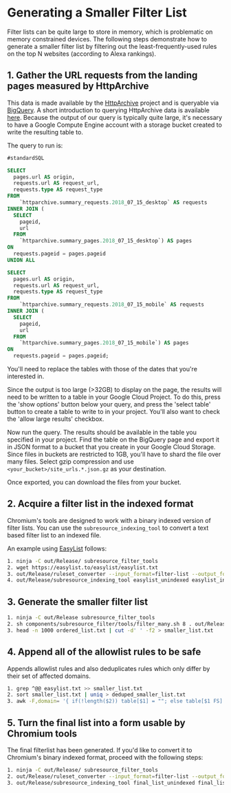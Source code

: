 # Generating a Smaller Filter List
Filter lists can be quite large to store in memory, which is problematic on
memory constrained devices. The following steps demonstrate how to generate a
smaller filter list by filtering out the least-frequently-used rules on the top
N websites (according to Alexa rankings).

## 1. Gather the URL requests from the landing pages measured by HttpArchive
This data is made available by the [HttpArchive](https://httparchive.org/)
project and is queryable via [BigQuery](https://bigquery.cloud.google.com/). A
short introduction to querying HttpArchive data is available
[here](https://www.igvita.com/2013/06/20/http-archive-bigquery-web-performance-answers/).
Because the output of our query is typically quite large, it's necessary to
have a Google Compute Engine account with a storage bucket created to write
the resulting table to.

The query to run is:
```sql
#standardSQL

SELECT
  pages.url AS origin,
  requests.url AS request_url,
  requests.type AS request_type
FROM
    `httparchive.summary_requests.2018_07_15_desktop` AS requests
INNER JOIN (
  SELECT
    pageid,
    url
  FROM
    `httparchive.summary_pages.2018_07_15_desktop`) AS pages
ON
  requests.pageid = pages.pageid
UNION ALL

SELECT
  pages.url AS origin,
  requests.url AS request_url,
  requests.type AS request_type
FROM
    `httparchive.summary_requests.2018_07_15_mobile` AS requests
INNER JOIN (
  SELECT
    pageid,
    url
  FROM
    `httparchive.summary_pages.2018_07_15_mobile`) AS pages
ON
  requests.pageid = pages.pageid;
```

You'll need to replace the tables with those of the dates that you're interested in.

Since the output is too large (>32GB) to display
on the page, the results will need to be written to a table in your Google
Cloud Project. To do this, press the 'show options' button below your query, and press the
'select table' button to create a table to write to in your project. You'll
also want to check the 'allow large results' checkbox.

Now run the query. The results should be available in the table you specified
in your project. Find the table on the BigQuery page and export it in JSON
format to a bucket that you create in your Google Cloud Storage. Since files
in buckets are restricted to 1GB, you'll have to shard the file over many
files. Select gzip compression and use `<your_bucket>/site_urls.*.json.gz` as
your destination.

Once exported, you can download the files from your bucket.

## 2. Acquire a filter list in the indexed format
Chromium's tools are designed to work with a binary indexed version of filter
lists. You can use the `subresource_indexing_tool` to convert a text based
filter list to an indexed file.

An example using [EasyList](https://easylist.to/easylist/easylist.txt) follows:

```sh
1. ninja -C out/Release/ subresource_filter_tools
2. wget https://easylist.to/easylist/easylist.txt
3. out/Release/ruleset_converter --input_format=filter-list --output_format=unindexed-ruleset --input_files=easylist.txt --output_file=easylist_unindexed
4. out/Release/subresource_indexing_tool easylist_unindexed easylist_indexed
```

## 3. Generate the smaller filter list
```sh
1. ninja -C out/Release subresource_filter_tools
2. sh components/subresource_filter/tools/filter_many.sh 8 . out/Release/subresource_filter_tool easylist_indexed > ordered_list.txt
3. head -n 1000 ordered_list.txt | cut -d' ' -f2 > smaller_list.txt
```

## 4. Append all of the allowlist rules to be safe
Appends allowlist rules and also deduplicates rules which only differ by their set of affected domains.
```sh
1. grep ^@@ easylist.txt >> smaller_list.txt
2. sort smaller_list.txt | uniq > deduped_smaller_list.txt
3. awk -F,domain= '{ if(!length($2)) table[$1] = ""; else table[$1 FS] = length(table[$1 FS]) ? table[$1 FS] "|" $2 : $2; } END{ for (key in table) print key table[key] }' deduped_smaller_list.txt > final_list.txt
```

## 5. Turn the final list into a form usable by Chromium tools
The final filterlist has been generated. If you'd like to convert it to Chromium's binary indexed format, proceed with the following steps:

```sh
1. ninja -C out/Release/ subresource_filter_tools
2. out/Release/ruleset_converter --input_format=filter-list --output_format=unindexed-ruleset --input_files=final_list.txt --output_file=final_list_unindexed
3. out/Release/subresource_indexing_tool final_list_unindexed final_list_indexed
```
